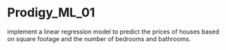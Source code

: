 # Prodigy_ML_01
implement a linear regression model to predict the prices of houses based on square footage and the number of bedrooms and bathrooms.
